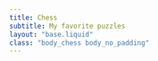 ```yaml
---
title: Chess
subtitle: My favorite puzzles
layout: "base.liquid"
class: "body_chess body_no_padding"
---
```

<link rel="stylesheet" href="{{ '/static/chessground.base.css' | bust }}" />
<link rel="stylesheet" href="{{ '/static/chessground.brown.css' | bust }}" />
<link rel="stylesheet" href="{{ '/static/chessground.cburnett.css' | bust }}" />

<div class="container">
  <div class="col padding">
    <div id="reti" class="chess"></div>

  </div>
</div>

<script src="/static/chess-puzzles.js" type="module"></script>
